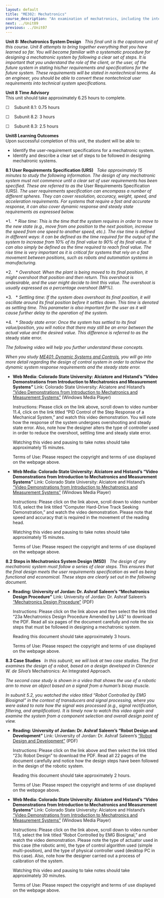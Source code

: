 ```yaml
---
layout: default
title: "ME302: Mechatronics"
course_description: "An examination of mechatronics, including the integration of mechanics, electronics, signal processing, and control systems, signal amplification, data sampling and filtering, machine programming, actuator and motor control, sensors, and robotics."
next: ../Unit09
previous: ../Unit07
---
```

**Unit 8: Mechatronics System Design** <span id="8"></span> 
*This final unit is the capstone unit of this course. Unit 8 attempts to
bring together everything that you have learned so far. You will become
familiar with a systematic procedure for designing a mechatronic system
by following a clear set of steps. It is important that you understand
the role of the client, or the user, of the future system in stating
his/her requirements and specifications for the future system. These
requirements will be stated in nontechnical terms. As an engineer, you
should be able to convert these nontechnical user requirements into
technical system specifications.*

**Unit 8 Time Advisory**  
This unit should take approximately 6.25 hours to complete.  
  
 ☐    Subunit 8.1: 0.75 hours  
  
 ☐    Subunit 8.2: 3 hours  
  
 ☐    Subunit 8.3: 2.5 hours

**Unit8 Learning Outcomes**  
Upon successful completion of this unit, the student will be able to:
-   Identify the user-requirement specifications for a mechatronic
    system.
-   Identify and describe a clear set of steps to be followed in
    designing mechatronic systems.

**8.1 User Requirements Specification (URS)** <span id="8.1"></span> 
*Take approximately 15 minutes to study the following information. The
design of any mechatronic system must not commence until a clear set of
user requirements has been specified. These are referred to as the* User
Requirements Specification (URS). *The user requirements specification
can encompass a number of different spheres. They can cover resolution,
accuracy, weight, speed, and acceleration requirements. For systems that
require a fast and accurate response, it can also cover dynamic response
and steady state requirements as expressed below.*  
  
 *1.   * *Rise time*: *This is the time that the system requires in
order to move to the new state (e.g., move from one position to the next
position, increase the speed from one speed to another speed, etc.). The
rise time is defined in different ways*: *it can be defined as the time
required for the output of the system to increase from 10% of its final
value to 90% of its final value. It can also simply be defined as the
time required to reach final value. The rise time is very important as
it is critical for systems that rely on a fast movement between
positions, such as robots and automation systems in manufacturing.*  
  
 *2.   * *Overshoot*: *When the plant is being moved to its final
position, it might overshoot that position and then return. This
overshoot is undesirable, and the user might decide to limit this value.
The overshoot is usually expressed as a percentage overshoot (MP%).*  
  
 *3.   * *Settling time*: *If the system does overshoot its final
position, it will oscillate around its final position before it settles
down. This time is denoted as settling time. This parameter is also
important for the user as it will cause further delay to the operation
of the system.*  
  
 *4.   * *Steady state error*: *Once the system has settled to its final
value/position, you will notice that there may still be an error between
the actual value and the desired value. This difference is referred to
as the* steady state error.  
  
 *The following video will help you further understand these
concepts.*  
  
 *When you study* [*ME401*: *Dynamic Systems and
Controls*](http://www.saylor.org/courses/me401/)*, you will go into more
detail regarding the design of control system in order to achieve the
dynamic system response requirements and the steady state error.*

-   **Web Media: Colorado State University: Alciatore and Histand’s
    “Video Demonstrations from Introduction to Mechatronics and
    Measurement Systems”**
    Link: Colorado State University: Alciatore and Histand’s [“Video
    Demonstrations from Introduction to Mechatronics and Measurement
    Systems”](http://mechatronics.colostate.edu/book/video_demos.html) (Windows
    Media Player)  
      
     Instructions: Please click on the link above, scroll down to video
    number 11.4, click on the link titled “PID Control of the Step
    Response of a Mechanical System,” and watch this video
    demonstration. You will note how the response of the system
    undergoes overshooting and steady state error. Also, note how the
    designer alters the type of controller used in order to reduce the
    overshoot, settling time and steady state error.  
      
     Watching this video and pausing to take notes should take
    approximately 15 minutes.  
      
     Terms of Use: Please respect the copyright and terms of use
    displayed on the webpage above.

-   **Web Media: Colorado State University: Alciatore and Histand’s
    “Video Demonstrations from Introduction to Mechatronics and
    Measurement Systems”**
    Link: Colorado State University: Alciatore and Histand’s [“Video
    Demonstrations from Introduction to Mechatronics and Measurement
    Systems”](http://mechatronics.colostate.edu/book/video_demos.html) (Windows
    Media Player)  
      
     Instructions: Please click on the link above, scroll down to video
    number 10.6, select the link titled “Computer Hard-Drive Track
    Seeking Demonstration,” and watch the video demonstration. Please
    note that speed and accuracy that is required in the movement of the
    reading head.  
      
     Watching this video and pausing to take notes should take
    approximately 15 minutes.  
      
     Terms of Use: Please respect the copyright and terms of use
    displayed on the webpage above.

**8.2 Steps in Mechatronics System Design (MSD)** <span
id="8.2"></span> 
*The design of any mechatronic system must follow a series of clear
steps. This ensures that the final design meets the user requirements
specification as well as being functional and economical. These steps
are clearly set out in the following document.*

-   **Reading: University of Jordan: Dr. Ashraf Saleem’s “Mechatronics
    Design Procedure”**
    Link: University of Jordan: Dr. Ashraf Saleem’s [“Mechatronics
    Design
    Procedure”](http://www2.ju.edu.jo/sites/Academic/l.sharif/Material/Forms/AllItems.aspx?RootFolder=%2fsites%2fAcademic%2fl%2esharif%2fMaterial%2fMSD%20extra%20material&FolderCTID=&View=%7bA0E71073%2d59AD%2d4A99%2dACC6%2d800786A5413C%7d) (PDF)  
      
     Instructions: Please click on the link above and then select the
    link titled “23a Mechatronics Design Procedure Amended by LAS” to
    download the PDF. Read all six pages of the document carefully and
    note the six steps that must be followed in designing a mechatronic
    system.  
      
     Reading this document should take approximately 3 hours.  
      
     Terms of Use: Please respect the copyright and terms of use
    displayed on the webpage above.

**8.3 Case Studies** <span id="8.3"></span> 
*In this subunit, we will look at two case studies. The first examines
the design of a robot, based on a design developed in Clarence W. de
Silva’s* Mechatronics: An Integrated Approach.  
  
 *The second case study is shown in a video that shows the use of a
robotic arm to move an object based on a signal from a human’s bicep
muscle.*  
  
 *In subunit 5.2, you watched the video titled “Robot Controlled by EMG
Biosignal” in the context of transducers and signal processing, where
you were asked to note how the signal was processed (e.g., signal
rectification, filtering, and amplification). It is timely now to watch
this video again and examine the system from a component selection and
overall design point of view.*

-   **Reading: University of Jordan: Dr. Ashraf Saleem’s “Robot Design
    and Development”**
    Link: University of Jordan: Dr. Ashraf Saleem’s [“Robot Design and
    Development”](http://www2.ju.edu.jo/sites/Academic/l.sharif/Material/Forms/AllItems.aspx?RootFolder=%2fsites%2fAcademic%2fl%2esharif%2fMaterial%2fMSD%20extra%20material&FolderCTID=&View=%7bA0E71073%2d59AD%2d4A99%2dACC6%2d800786A5413C%7d) (PDF)  
      
     Instructions: Please click on the link above and then select the
    link titled “23c Robot Design” to download the PDF. Read all 22
    pages of the document carefully and notice how the design steps have
    been followed in the design of the robotic system.  
      
     Reading this document should take approximately 2 hours.  
      
     Terms of Use: Please respect the copyright and terms of use
    displayed on the webpage above.

-   **Web Media: Colorado State University: Alciatore and Histand’s
    “Video Demonstrations from Introduction to Mechatronics and
    Measurement Systems”**
    Link: Colorado State University: Alciatore and Histand’s [“Video
    Demonstrations from Introduction to Mechatronics and Measurement
    Systems”](http://mechatronics.colostate.edu/book/video_demos.html) (Windows
    Media Player)  
      
     Instructions: Please click on the link above, scroll down to video
    number 11.6, select the link titled “Robot Controlled by EMG
    Biosignal,” and watch the video demonstration. Please note the type
    of actuator used in this case (the robotic arm), the type of control
    algorithm used (simple multi-position), and the type of physical
    controller used (desktop PC in this case). Also, note how the
    designer carried out a process of calibration of the system.  
      
     Watching this video and pausing to take notes should take
    approximately 30 minutes.  
      
     Terms of Use: Please respect the copyright and terms of use
    displayed on the webpage above.


